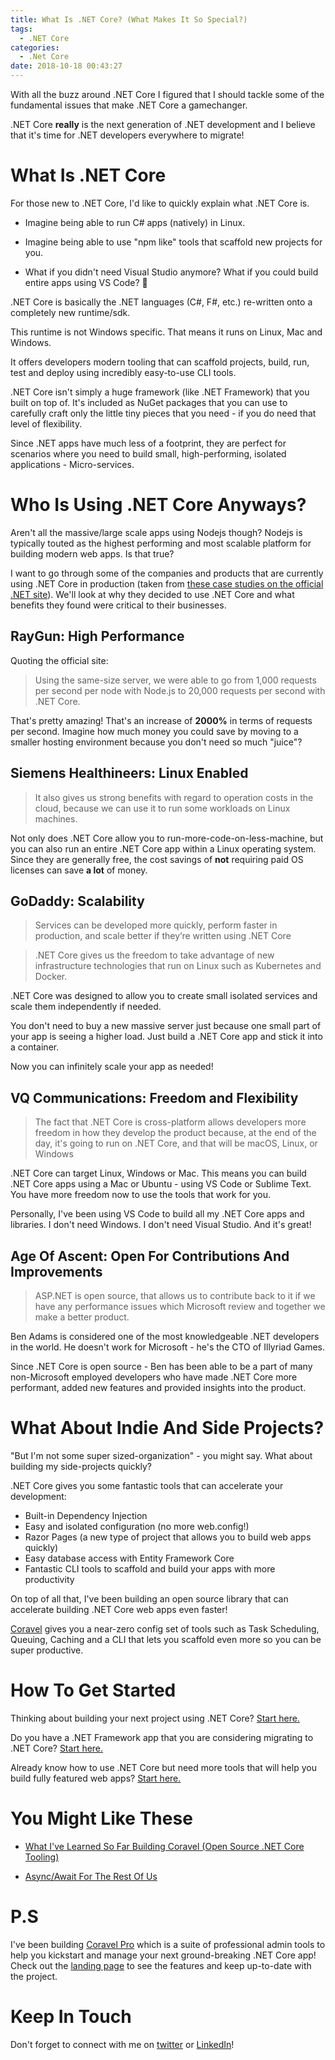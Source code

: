 ```yaml
---
title: What Is .NET Core? (What Makes It So Special?)
tags:
  - .NET Core
categories:
  - .Net Core
date: 2018-10-18 00:43:27
---
```



With all the buzz around .NET Core I figured that I should tackle some of the fundamental issues that make .NET Core a gamechanger.

.NET Core __really__ is the next generation of .NET development and I believe that it's time for .NET developers everywhere to migrate!

<!-- more -->

# What Is .NET Core

For those new to .NET Core, I'd like to quickly explain what .NET Core is.

- Imagine being able to run C# apps (natively) in Linux.

- Imagine being able to use "npm like" tools that scaffold new projects for you.

- What if you didn't need Visual Studio anymore? What if you could build entire apps using VS Code? 🤯

.NET Core is basically the .NET languages (C#, F#, etc.) re-written onto a completely new runtime/sdk.

This runtime is not Windows specific. That means it runs on Linux, Mac and Windows.

It offers developers modern tooling that can scaffold projects, build, run, test and deploy using incredibly easy-to-use CLI tools.

.NET Core isn't simply a huge framework (like .NET Framework) that you built on top of. It's included as NuGet packages that you can use to carefully craft only the little tiny pieces that you need - if you do need that level of flexibility.

Since .NET apps have much less of a footprint, they are perfect for scenarios where you need to build small, high-performing, isolated applications - Micro-services.

# Who Is Using .NET Core Anyways?

Aren't all the massive/large scale apps using Nodejs though? Nodejs is typically touted as the highest performing and most scalable platform for building modern web apps. Is that true?

I want to go through some of the companies and products that are currently using .NET Core in production (taken from [these case studies on the official .NET site](https://www.microsoft.com/net/platform/customers)). We'll look at why they decided to use .NET Core and what benefits they found were critical to their businesses.

## RayGun: High Performance

Quoting the official site:

> Using the same-size server, we were able to go from 1,000 requests per second per node with Node.js to 20,000 requests per second with .NET Core.

That's pretty amazing! That's an increase of __2000%__ in terms of requests per second. Imagine how much money you could save by moving to a smaller hosting environment because you don't need so much "juice"?

## Siemens Healthineers: Linux Enabled

>  It also gives us strong benefits with regard to operation costs in the cloud, because we can use it to run some workloads on Linux machines.

Not only does .NET Core allow you to run-more-code-on-less-machine, but you can also run an entire .NET Core app within a Linux operating system. Since they are generally free, the cost savings of __not__ requiring paid OS licenses can save __a lot__ of money.

## GoDaddy: Scalability

> Services can be developed more quickly, perform faster in production, and scale better if they’re written using .NET Core

> .NET Core gives us the freedom to take advantage of new infrastructure technologies that run on Linux such as Kubernetes and Docker.

.NET Core was designed to allow you to create small isolated services and scale them independently if needed. 

You don't need to buy a new massive server just because one small part of your app is seeing a higher load. Just build a .NET Core app and stick it into a container. 

Now you can infinitely scale your app as needed!

## VQ Communications: Freedom and Flexibility

> The fact that .NET Core is cross-platform allows developers more freedom in how they develop the product because, at the end of the day, it's going to run on .NET Core, and that will be macOS, Linux, or Windows

.NET Core can target Linux, Windows or Mac. This means you can build .NET Core apps using a Mac or Ubuntu - using VS Code or Sublime Text. You have more freedom now to use the tools that work for you.

Personally, I've been using VS Code to build all my .NET Core apps and libraries. I don't need Windows. I don't need Visual Studio. And it's great!

## Age Of Ascent: Open For Contributions And Improvements

> ASP.NET is open source, that allows us to contribute back to it if we have any performance issues which Microsoft review and together we make a better product.

Ben Adams is considered one of the most knowledgeable .NET developers in the world. He doesn't work for Microsoft - he's the CTO of Illyriad Games.

Since .NET Core is open source - Ben has been able to be a part of many non-Microsoft employed developers who have made .NET Core more performant, added new features and provided insights into the product.

# What About Indie And Side Projects?

"But I'm not some super sized-organization" - you might say. What about building my side-projects quickly?

.NET Core gives you some fantastic tools that can accelerate your development:

- Built-in Dependency Injection
- Easy and isolated configuration (no more web.config!)
- Razor Pages (a new type of project that allows you to build web apps quickly)
- Easy database access with Entity Framework Core
- Fantastic CLI tools to scaffold and build your apps with more productivity

On top of all that, I've been building an open source library that can accelerate building .NET Core web apps even faster!

[Coravel](https://github.com/jamesmh/coravel) gives you a near-zero config set of tools such as Task Scheduling, Queuing, Caching and a CLI that lets you scaffold even more so you can be super productive.

# How To Get Started

Thinking about building your next project using .NET Core? [Start here.](https://docs.microsoft.com/en-us/aspnet/core/getting-started/?view=aspnetcore-2.1)

Do you have a .NET Framework app that you are considering migrating to .NET Core? [Start here.](https://docs.microsoft.com/en-us/aspnet/core/migration/?view=aspnetcore-2.1)

Already know how to use .NET Core but need more tools that will help you build fully featured web apps? [Start here.](https://github.com/jamesmh/coravel)

# You Might Like These

- [What I've Learned So Far Building Coravel (Open Source .NET Core Tooling)](https://www.blog.jamesmichaelhickey.com/What-I-ve-Learned-So-Far-Building-Coravel-Open-Source-NET-Core-Tooling/)

- [Async/Await For The Rest Of Us](https://www.blog.jamesmichaelhickey.com/Async-Await-For-The-Rest-Of-Us/)

# P.S

I've been building [Coravel Pro](https://www.pro.coravel.net/) which is a suite of professional admin tools to help you kickstart and manage your next ground-breaking .NET Core app! Check out the [landing page](https://www.pro.coravel.net/) to see the features and keep up-to-date with the project.

# Keep In Touch

Don't forget to connect with me on [twitter](https://twitter.com/jamesmh_dev) or [LinkedIn](https://www.linkedin.com/in/jamesmhickey/)!
